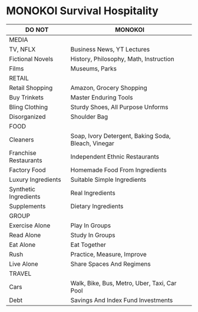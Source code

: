 # MONOKOI Survival Hospitality

| DO NOT                  | MONOKOI                       |
| ---------               | ----------------------------- |
| MEDIA                   |
  TV, NFLX                | Business News, YT Lectures
  Fictional Novels        | History, Philosophy, Math, Instruction
  Films                   | Museums, Parks
| RETAIL                  |
  Retail Shopping         | Amazon, Grocery Shopping
  Buy Trinkets            | Master Enduring Tools
  Bling Clothing          | Sturdy Shoes, All Purpose Unforms
  Disorganized            | Shoulder Bag
| FOOD                    |                        |
  Cleaners                | Soap, Ivory Detergent, Baking Soda, Bleach, Vinegar
  Franchise Restaurants   | Independent Ethnic Restaurants
  Factory Food            | Homemade Food From Ingredients
  Luxury Ingredients      | Suitable Simple Ingredients
  Synthetic Ingredients   | Real Ingredients
  Supplements             | Dietary Ingredients
 | GROUP                  |
  Exercise Alone          | Play In Groups
  Read Alone              | Study In Groups
  Eat Alone               | Eat Together
  Rush                    | Practice, Measure, Improve
  Live Alone              | Share Spaces And Regimens
| TRAVEL                  |
  Cars                    | Walk, Bike, Bus, Metro, Uber, Taxi, Car Pool 
  Debt                    | Savings And Index Fund Investments
  
